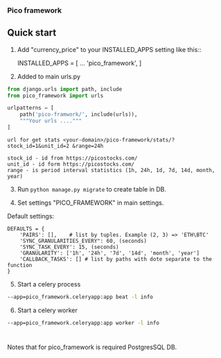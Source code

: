 
### Pico framework ###

Quick start
-----------

1. Add "currency_price" to your INSTALLED_APPS setting like this::

    INSTALLED_APPS = [
        ...
        'pico_framework',
    ]

2. Added to main urls.py
```python
from django.urls import path, include
from pico_framework import urls

urlpatterns = [
    path('pico-framwork/', include(urls)),
    """Your urls ...."""
]

```
``
url for get stats <your-domain>/pico-framework/stats/?stock_id=1&unit_id=2
&range=24h
``
```text
stock_id - id from https://picostocks.com/
unit_id - id form https://picostocks.com/
range - is period interval statistics (1h, 24h, 1d, 7d, 14d, month, year)
```


3. Run `python manage.py migrate` to create table in DB.

4. Set settings "PICO_FRAMEWORK" in main settings.

Default settings:

    DEFAULTS = {
        'PAIRS': [],    # list by tuples. Example (2, 3) => 'ETH\BTC'
        'SYNC_GRANULARITIES_EVERY": 60, (seconds)
        'SYNC_TASK_EVERY': 15, (seconds)
        'GRANULARITY': ['1h', '24h', '7d', '14d', 'month', 'year']
        'CALLBACK_TASKS': [] # list by paths with dote separate to the function
    }
    
5. Start a celery process
```bash
--app=pico_framework.celeryapp:app beat -l info
```

6. Start a celery worker
```bash
--app=pico_framework.celeryapp:app worker -l info
```

#
Notes that for pico_framework is required PostgresSQL DB.
#

